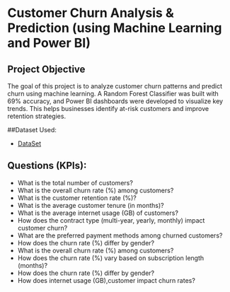 # Customer Churn Analysis & Prediction (using Machine Learning and Power BI)
## Project Objective
The goal of this project is to analyze customer churn patterns and predict churn using machine learning. A Random Forest Classifier was built with 69% accuracy, and Power BI dashboards were developed to visualize key trends. This helps businesses identify at-risk customers and improve retention strategies.

##Dataset Used:
- <a href="https://github.com/Mubasheerashirur/Customer-Churn-Analysis/edit/main/README.md">DataSet</a>

## Questions (KPIs):
- What is the total number of customers? 
- What is the overall churn rate (%) among customers? 
- What is the customer retention rate (%)?
- What is the average customer tenure (in months)? 
- What is the average internet usage (GB) of customers? 
- How does the contract type (multi-year, yearly, monthly) impact customer churn?
- What are the preferred payment methods among churned customers? 
- How does the churn rate (%) differ by gender? 
- What is the overall churn rate (%) among customers? 
- How does the churn rate (%) vary based on subscription length (months)? 
- How does the churn rate (%) differ by gender? 
- How does internet usage (GB),customer impact churn rates?
